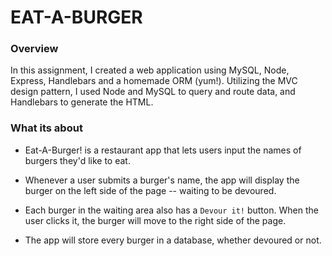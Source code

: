 # EAT-A-BURGER

### Overview

In this assignment, I created a web application using MySQL, Node, Express, Handlebars and a homemade ORM (yum!). Utilizing the MVC design pattern, I used Node and MySQL to query and route data, and Handlebars to generate the HTML.

### What its about

* Eat-A-Burger! is a restaurant app that lets users input the names of burgers they'd like to eat.

* Whenever a user submits a burger's name, the app will display the burger on the left side of the page -- waiting to be devoured.

* Each burger in the waiting area also has a `Devour it!` button. When the user clicks it, the burger will move to the right side of the page.

* The app will store every burger in a database, whether devoured or not.